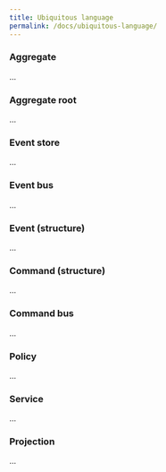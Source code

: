 ```yaml
---
title: Ubiquitous language
permalink: /docs/ubiquitous-language/
---
```

### Aggregate
...

### Aggregate root
...

### Event store
...

### Event bus
...

### Event (structure)
...

### Command (structure)
...

### Command bus
...

### Policy
...

### Service
...

### Projection
...
